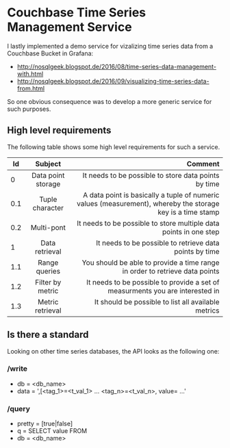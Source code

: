 # Couchbase Time Series Management Service

I lastly implemented a demo service for vizalizing time series data from a Couchbase Bucket in Grafana:

* http://nosqlgeek.blogspot.de/2016/08/time-series-data-management-with.html
* http://nosqlgeek.blogspot.de/2016/09/visualizing-time-series-data-from.html

So one obvious consequence was to develop a more generic service for such purposes.


## High level requirements

The following table shows some high level requirements for such a service.

| Id            | Subject            | Comment                                              |
| ------------- |:------------------:| ----------------------------------------------------:|
| 0             | Data point storage | It needs to be possible to store data points by time |
| 0.1           | Tuple character    | A data point is basically a tuple of numeric values (measurement), whereby the storage key is a time stamp |
| 0.2            | Multi-pont    | It needs to be possible to store multiple data points in one step|
| 1             | Data retrieval     | It needs to be possible to retrieve data points by time|
| 1.1           | Range queries      | You should be able to provide a time range in order to retrieve data points|
| 1.2           | Filter by metric   | It needs to be possible to provide a set of measurments you are interested in|
| 1.3           | Metric retrieval   | It should be possible to list all available metrics|

## Is there a standard

Looking on other time series databases, the API looks as the following one:

### /write

* db = <db_name>
* data = '<measurement>,[<tag_1>=<t_val_1> ... <tag_n>=<t_val_n>, value=<value> <epoch ts> ...'


### /query

* pretty = [true|false]
* q = SELECT value FROM <measurement> 
* db = <db_name>

